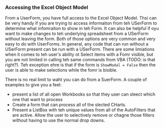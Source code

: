 ### Accessing the Excel Object Model

From a UserForm, you have full access to the Excel Object Model. Thsi can be very handy if you are trying to access informaiton from teh USerForm to determine what infomraiton to show in teh Form. It can also be helpful if oyu want to make changes to teh underlying spreadsheet from a USerForm without leaving the form. Both of those options are very common and very easy to do with UserForms. In general, any code that can run without a USerForm present can be run with a USerForm. There are some limiations when it comes to teh user's ability ot Select items with a Fomr visible, but you are not limited in calling teh same commands from VBA (TODO: is that right?). Teh exception ehre is that if the form is `ShowModal = False` then the user is able to make selections while the fomr is bisible.

There is no real limit to waht you can do from a SuerForm. A couple of examples to give you a feel:

- present a list of all open Workbooks so that they user can sleect which one that want to process
- Create a form that can process all of the slected CHarts.
- Present a ListBox with teh unique values from all of the AutoFilters that are active. Allow the user to selectively remove or chagne those filters without having to use the normal drop downs.
